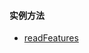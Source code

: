 #### 实例方法

- <a href="openlayers/format/geojson/methods/readFeatures.html" target="_blank">readFeatures</a>